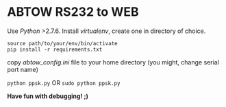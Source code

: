 # ABTOW RS232 to WEB

Use *Python* >2.7.6. Install *virtualenv*, create one in directory of choice.


```
source path/to/your/env/bin/activate
pip install -r requirements.txt

```

copy *abtow_config.ini* file to your home directory (you might, change serial port name)

`python ppsk.py` OR `sudo python ppsk.py`

**Have fun with debugging! ;)**
